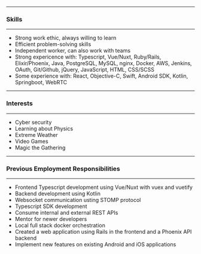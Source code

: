 
---
### Skills
---
- Strong work ethic, always willing to learn
- Efficient problem-solving skills
- Independent worker, can also work with teams
- Strong expericence with: Typescript, Vue/Nuxt, Ruby/Rails, Elixir/Phoenix, Java, PostgreSQL, MySQL, nginx, Docker, AWS, Jenkins, OAuth, Git/Github, jQuery, JavaScript, HTML, CSS/SCSS
- Some experience with: React, Objective-C, Swift, Android SDK, Kotlin, Springboot, WebRTC

---
### Interests
---

- Cyber security
- Learning about Physics
- Extreme Weather
- Video Games
- Magic the Gathering

---
### Previous Employment Responsibilities
---
- Frontend Typescript development using Vue/Nuxt with vuex and vuetify
- Backend development using Kotlin
- Websocket communication usting STOMP protocol
- Typescript SDK development
- Consume internal and external REST APIs
- Mentor for newer developers
- Local full stack docker orchestration
- Created a web application using Rails in the frontend and a Phoenix API backend
- Implement new features on existing Android and iOS applications
